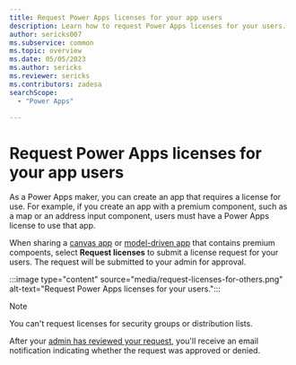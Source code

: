 ```yaml
---
title: Request Power Apps licenses for your app users
description: Learn how to request Power Apps licenses for your users.
author: sericks007
ms.subservice: common
ms.topic: overview
ms.date: 05/05/2023
ms.author: sericks
ms.reviewer: sericks
ms.contributors: zadesa
searchScope:
  - "Power Apps"

---
```

# Request Power Apps licenses for your app users

As a Power Apps maker, you can create an app that requires a license for use. For example, if you create an app with a premium component, such as a map or an address input component, users must have a Power Apps license to use that app. 

When sharing a [canvas app](../canvas-apps/share-app.md) or [model-driven app](../model-driven-apps/share-model-driven-app.md) that contains premium compoents, select **Request licenses** to submit a license request for your users. The request will be submitted to your admin for approval.

:::image type="content" source="media/request-licenses-for-others.png" alt-text="Request Power Apps licenses for your users.":::

> [!Note]
> You can't request licenses for security groups or distribution lists.

After your [admin has reviewed your request](/microsoft-365/commerce/licenses/manage-license-requests?view=o365-worldwide&preserve-view=true ), you'll receive an email notification indicating whether the request was approved or denied.


